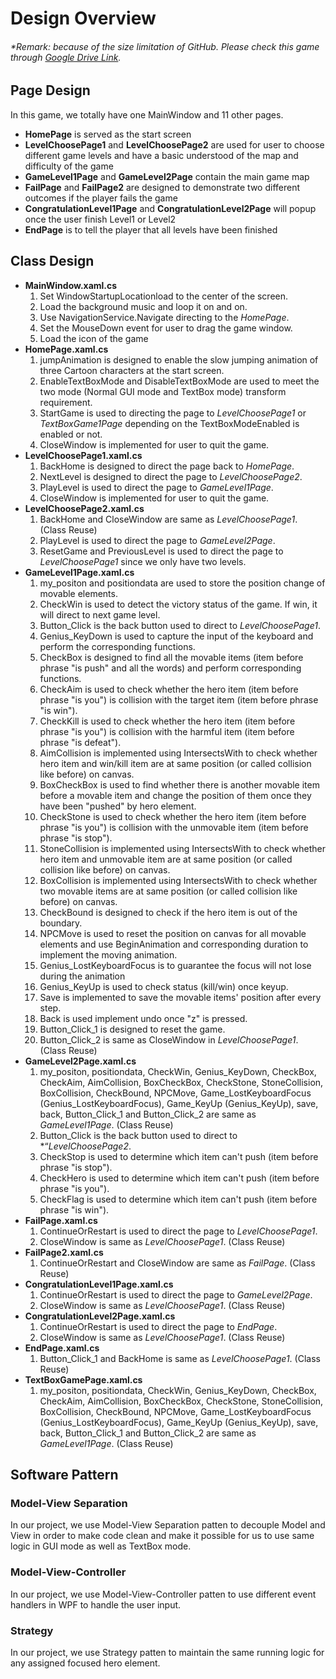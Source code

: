# Design Overview
###### *Remark: because of the size limitation of GitHub. Please check this game through [Google Drive Link](https://drive.google.com/file/d/13WRB6cAD2tWMnKBLcsy7sPmhq7ysley_/view?usp=sharing).
## Page Design
In this game, we totally have one MainWindow and 11 other pages.
- **HomePage** is served as the start screen
- **LevelChoosePage1** and **LevelChoosePage2** are used for user to choose different game levels and have a basic understood of the map and difficulty of the game
- **GameLevel1Page** and **GameLevel2Page** contain the main game map
- **FailPage** and **FailPage2** are designed to demonstrate two different outcomes if the player fails the game
- **CongratulationLevel1Page** and **CongratulationLevel2Page** will popup once the user finish Level1 or Level2
- **EndPage** is to tell the player that all levels have been finished
## Class Design
- **MainWindow.xaml.cs**
    1. Set WindowStartupLocationload to the center of the screen.
    2.	Load the background music and loop it on and on.
    3.	Use NavigationService.Navigate directing to the *HomePage*.
    4.	Set the MouseDown event for user to drag the game window.
    5.	Load the icon of the game
- **HomePage.xaml.cs**
    1.	jumpAnimation is designed to enable the slow jumping animation of three Cartoon characters at the start screen. 
    2.	EnableTextBoxMode and DisableTextBoxMode are used to meet the two mode (Normal GUI mode and TextBox mode) transform requirement.
    3.	StartGame is used to directing the page to *LevelChoosePage1* or *TextBoxGame1Page* depending on the TextBoxModeEnabled is enabled or not.
    4.	CloseWindow is implemented for user to quit the game.
- **LevelChoosePage1.xaml.cs**
    1.	BackHome is designed to direct the page back to *HomePage*.
    2.	NextLevel is designed to direct the page to *LevelChoosePage2*.
    3.	PlayLevel is used to direct the page to *GameLevel1Page*.
    4.	CloseWindow is implemented for user to quit the game.
- **LevelChoosePage2.xaml.cs**
    1.	BackHome and CloseWindow are same as *LevelChoosePage1*. (Class Reuse)
    2.	PlayLevel is used to direct the page to *GameLevel2Page*.
    3.	ResetGame and PreviousLevel is used to direct the page to *LevelChoosePage1* since we only have two levels.
- **GameLevel1Page.xaml.cs**
    1.	my_positon and positiondata are used to store the position change of movable elements.
    2.	CheckWin is used to detect the victory status of the game. If win, it will direct to next game level.
    3.	Button_Click is the back button used to direct to *LevelChoosePage1*.
    4.	Genius_KeyDown is used to capture the input of the keyboard and perform the corresponding functions.
    5.	CheckBox is designed to find all the movable items (item before phrase "is push" and all the words) and perform corresponding functions.
    6.	CheckAim is used to check whether the hero item (item before phrase "is you") is collision with the target item (item before phrase "is win"). 
    7.	CheckKill is used to check whether the hero item (item before phrase "is you") is collision with the harmful item (item before phrase "is defeat"). 
    8.	AimCollision is implemented using IntersectsWith to check whether hero item and win/kill item are at same position (or called collision like before) on canvas.
    9.	BoxCheckBox is used to find whether there is another movable item before a movable item and change the position of them once they have been "pushed" by hero element.
    10.	CheckStone is used to check whether the hero item (item before phrase "is you") is collision with the unmovable item (item before phrase "is stop"). 
    11.	StoneCollision is implemented using IntersectsWith to check whether hero item and unmovable item are at same position (or called collision like before) on canvas.
    12.	BoxCollision is implemented using IntersectsWith to check whether two movable items are at same position (or called collision like before) on canvas.
    13.	CheckBound is designed to check if the hero item is out of the boundary.
    14.	NPCMove is used to reset the position on canvas for all movable elements and use BeginAnimation and corresponding duration to implement the moving animation.
    15.	Genius_LostKeyboardFocus is to guarantee the focus will not lose during the animation
    16.	Genius_KeyUp is used to check status (kill/win) once keyup.
    17.	Save is implemented to save the movable items' position after every step.
    18.	Back is used implement undo once "z" is pressed.
    19.	Button_Click_1 is designed to reset the game.
    20.	Button_Click_2 is same as CloseWindow in *LevelChoosePage1*. (Class Reuse)
- **GameLevel2Page.xaml.cs**
    1.	my_positon, positiondata, CheckWin, Genius_KeyDown, CheckBox, CheckAim, AimCollision, BoxCheckBox, CheckStone, StoneCollision, BoxCollision, CheckBound, NPCMove, Game_LostKeyboardFocus (Genius_LostKeyboardFocus), Game_KeyUp (Genius_KeyUp), save, back, Button_Click_1 and Button_Click_2 are same as *GameLevel1Page*. (Class Reuse)
    2.	Button_Click is the back button used to direct to *“*LevelChoosePage2*.
    3.	CheckStop is used to determine which item can't push (item before phrase "is stop").
    4.	CheckHero is used to determine which item can't push (item before phrase "is you").
    5.	CheckFlag is used to determine which item can't push (item before phrase "is win").
- **FailPage.xaml.cs**
    1.	ContinueOrRestart is used to direct the page to *LevelChoosePage1*.
    2.	CloseWindow is same as *LevelChoosePage1*. (Class Reuse)
- **FailPage2.xaml.cs**
    1. ContinueOrRestart and CloseWindow are same as *FailPage*. (Class Reuse)
- **CongratulationLevel1Page.xaml.cs**
    1.	ContinueOrRestart is used to direct the page to *GameLevel2Page*.
    2.	CloseWindow is same as *LevelChoosePage1*. (Class Reuse)
- **CongratulationLevel2Page.xaml.cs**
    1.	ContinueOrRestart is used to direct the page to *EndPage*.
    2.	CloseWindow is same as *LevelChoosePage1*. (Class Reuse)
- **EndPage.xaml.cs**
    1.	Button_Click_1 and BackHome is same as *LevelChoosePage1*. (Class Reuse)
- **TextBoxGamePage.xaml.cs**
    1.	my_positon, positiondata, CheckWin, Genius_KeyDown, CheckBox, CheckAim, AimCollision, BoxCheckBox, CheckStone, StoneCollision, BoxCollision, CheckBound, NPCMove, Game_LostKeyboardFocus (Genius_LostKeyboardFocus), Game_KeyUp (Genius_KeyUp), save, back, Button_Click_1 and Button_Click_2 are same as *GameLevel1Page*. (Class Reuse)
## Software Pattern
### Model-View Separation
In our project, we use Model-View Separation patten to decouple Model and View in order to make code clean and make it possible for us to use same logic in GUI mode as well as TextBox mode.
### Model-View-Controller
In our project, we use Model-View-Controller patten to use different event handlers in WPF to handle the user input.
### Strategy
In our project, we use Strategy patten to maintain the same running logic for any assigned focused hero element.
